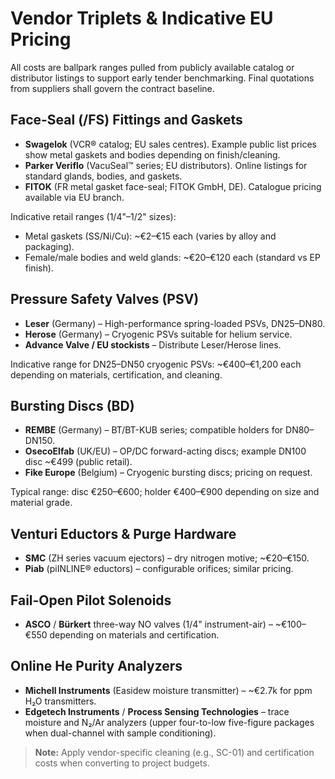 
# Vendor Triplets & Indicative EU Pricing

All costs are ballpark ranges pulled from publicly available catalog or distributor listings to support early tender benchmarking. Final quotations from suppliers shall govern the contract baseline.

## Face-Seal (/FS) Fittings and Gaskets
- **Swagelok** (VCR® catalog; EU sales centres). Example public list prices show metal gaskets and bodies depending on finish/cleaning.  
- **Parker Veriflo** (VacuSeal™ series; EU distributors). Online listings for standard glands, bodies, and gaskets.  
- **FITOK** (FR metal gasket face-seal; FITOK GmbH, DE). Catalogue pricing available via EU branch.

Indicative retail ranges (1/4"–1/2" sizes):
- Metal gaskets (SS/Ni/Cu): ~€2–€15 each (varies by alloy and packaging).  
- Female/male bodies and weld glands: ~€20–€120 each (standard vs EP finish).

## Pressure Safety Valves (PSV)
- **Leser** (Germany) – High-performance spring-loaded PSVs, DN25–DN80.  
- **Herose** (Germany) – Cryogenic PSVs suitable for helium service.  
- **Advance Valve / EU stockists** – Distribute Leser/Herose lines.

Indicative range for DN25–DN50 cryogenic PSVs: ~€400–€1,200 each depending on materials, certification, and cleaning.

## Bursting Discs (BD)
- **REMBE** (Germany) – BT/BT-KUB series; compatible holders for DN80–DN150.  
- **OsecoElfab** (UK/EU) – OP/DC forward-acting discs; example DN100 disc ~€499 (public retail).  
- **Fike Europe** (Belgium) – Cryogenic bursting discs; pricing on request.

Typical range: disc €250–€600; holder €400–€900 depending on size and material grade.

## Venturi Eductors & Purge Hardware
- **SMC** (ZH series vacuum ejectors) – dry nitrogen motive; ~€20–€150.  
- **Piab** (piINLINE® eductors) – configurable orifices; similar pricing.

## Fail-Open Pilot Solenoids
- **ASCO** / **Bürkert** three-way NO valves (1/4" instrument-air) – ~€100–€550 depending on materials and certification.

## Online He Purity Analyzers
- **Michell Instruments** (Easidew moisture transmitter) – ~€2.7k for ppm H₂O transmitters.  
- **Edgetech Instruments** / **Process Sensing Technologies** – trace moisture and N₂/Ar analyzers (upper four-to-low five-figure packages when dual-channel with sample conditioning).

> **Note:** Apply vendor-specific cleaning (e.g., SC-01) and certification costs when converting to project budgets.

